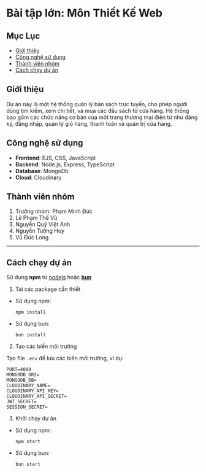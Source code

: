 # Bài tập lớn: Môn Thiết Kế Web

## Mục Lục

- [Giới thiệu](#giới-thiệu)
- [Công nghệ sử dụng](#công-nghệ-sử-dụng)
- [Thành viên nhóm](#thành-viên-nhóm)
- [Cách chạy dự án](#cách-chạy-dự-án)

## Giới thiệu

Dự án này là một hệ thống quản lý bán sách trực tuyến, cho phép người dùng tìm kiếm, xem chi tiết, và mua các đầu sách từ cửa hàng. Hệ thống bao gồm các chức năng cơ bản của một trang thương mại điện tử như đăng ký, đăng nhập, quản lý giỏ hàng, thanh toán và quản trị cửa hàng.

## Công nghệ sử dụng

- **Frontend**: EJS, CSS, JavaScript
- **Backend**: Node.js, Express, TypeScript
- **Database**: MongoDb
- **Cloud**: Cloudinary

## Thành viên nhóm

1. Trưởng nhóm: Pham Minh Đức
2. Lê Phạm Thế Vũ
3. Nguyễn Quý Việt Anh
4. Nguyễn Tường Huy
5. Vũ Đức Long

---

## Cách chạy dự án

Sử dụng **npm** từ [nodejs](https://nodejs.org/en) hoặc [**bun**](https://bun.sh/)

1. Tải các package cần thiết

- Sử dụng npm:

    ```shell
    npm install 
    ```

- Sử dụng bun:

    ```shell
    bun install
    ```

2. Tạo các biến môi trường

Tạo file `.env` để lưu các biến môi trường, ví dụ:

```
PORT=4000
MONGODB_URI=
MONGODB_DB=
CLOUDINARY_NAME=
CLOUDINARY_API_KEY=
CLOUDINARY_API_SECRET=
JWT_SECRET=
SESSION_SECRET=
```

3. Khởi chạy dự án

- Sử dụng npm:

    ```shell
    npm start 
    ```

- Sử dụng bun:

    ```shell
    bun start
    ```

